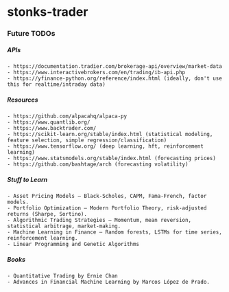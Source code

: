 # stonks-trader

### Future TODOs

##### APIs

    - https://documentation.tradier.com/brokerage-api/overview/market-data
    - https://www.interactivebrokers.com/en/trading/ib-api.php
    - https://yfinance-python.org/reference/index.html (ideally, don't use this for realtime/intraday data)

##### Resources

    - https://github.com/alpacahq/alpaca-py
    - https://www.quantlib.org/
    - https://www.backtrader.com/
    - https://scikit-learn.org/stable/index.html (statistical modeling, feature selection, simple regression/classification)
    - https://www.tensorflow.org/ (deep learning, hft, reinforcement learning)
    - https://www.statsmodels.org/stable/index.html (forecasting prices) 
    - https://github.com/bashtage/arch (forecasting volatility)

##### Stuff to Learn

    - Asset Pricing Models – Black-Scholes, CAPM, Fama-French, factor models.
    - Portfolio Optimization – Modern Portfolio Theory, risk-adjusted returns (Sharpe, Sortino).
    - Algorithmic Trading Strategies – Momentum, mean reversion, statistical arbitrage, market-making.
    - Machine Learning in Finance – Random forests, LSTMs for time series, reinforcement learning.
    - Linear Programming and Genetic Algorithms

##### Books

    - Quantitative Trading by Ernie Chan
    - Advances in Financial Machine Learning by Marcos López de Prado.

